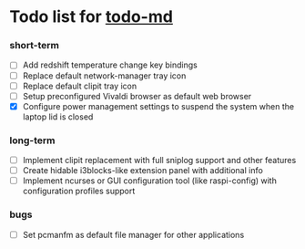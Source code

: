 # Todo list for [todo-md](https://github.com/ratflow/ratflow-desktop)

### short-term
- [ ] Add redshift temperature change key bindings
- [ ] Replace default network-manager tray icon
- [ ] Replace default clipit tray icon
- [ ] Setup preconfigured Vivaldi browser as default web browser
- [x] Configure power management settings to suspend the system when the laptop lid is closed

### long-term
- [ ] Implement clipit replacement with full sniplog support and other features
- [ ] Create hidable i3blocks-like extension panel with additional info
- [ ] Implement ncurses or GUI configuration tool (like raspi-config) with configuration profiles support

### bugs
- [ ] Set pcmanfm as default file manager for other applications

